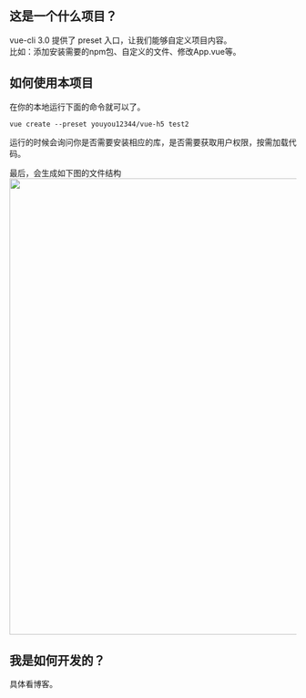 ## 这是一个什么项目？

vue-cli 3.0 提供了 preset 入口，让我们能够自定义项目内容。<br/>
比如：添加安装需要的npm包、自定义的文件、修改App.vue等。

## 如何使用本项目

在你的本地运行下面的命令就可以了。
``` shell
vue create --preset youyou12344/vue-h5 test2
```

运行的时候会询问你是否需要安装相应的库，是否需要获取用户权限，按需加载代码。

最后，会生成如下图的文件结构
<img src="https://user-gold-cdn.xitu.io/2020/5/19/1722ba94d66ed617?w=2784&h=1778&f=png&s=896944" style="display:block;width: 800px;" />


## 我是如何开发的？

具体看博客。
